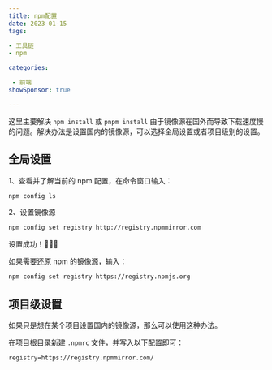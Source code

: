 ```yaml
---
title: npm配置
date: 2023-01-15
tags: 

- 工具链
- npm

categories:

 - 前端
showSponsor: true

---
```


这里主要解决 `npm install` 或 `pnpm install` 由于镜像源在国外而导致下载速度慢的问题。解决办法是设置国内的镜像源，可以选择全局设置或者项目级别的设置。

## 全局设置

1、查看并了解当前的 npm 配置，在命令窗口输入：

```bash
npm config ls
```

2、设置镜像源

```bash
npm config set registry http://registry.npmmirror.com
```

设置成功！:tada::tada::tada:

如果需要还原 npm 的镜像源，输入：

```bash
npm config set registry https://registry.npmjs.org
```

## 项目级设置

如果只是想在某个项目设置国内的镜像源，那么可以使用这种办法。

在项目根目录新建 `.npmrc` 文件，并写入以下配置即可：

```
registry=https://registry.npmmirror.com/
```





